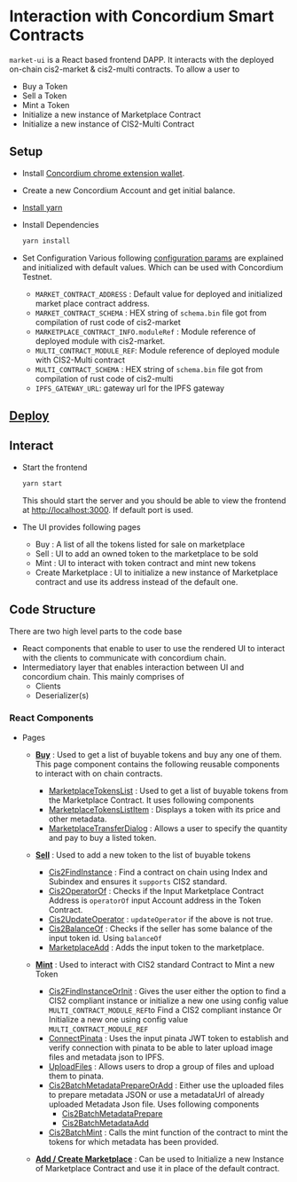 # Interaction with Concordium Smart Contracts

`market-ui` is a React based frontend DAPP. It interacts with the deployed on-chain cis2-market & cis2-multi contracts. To allow a user to

- Buy a Token
- Sell a Token
- Mint a Token
- Initialize a new instance of Marketplace Contract
- Initialize a new instance of CIS2-Multi Contract

## Setup

- Install [Concordium chrome extension wallet](https://github.com/Concordium/concordium-browser-wallet/tree/main/packages/browser-wallet).
- Create a new Concordium Account and get initial balance.
- [Install yarn](https://classic.yarnpkg.com/lang/en/docs/install/#debian-stable)
- Install Dependencies

  ```bash
  yarn install
  ```

- Set Configuration
  Various following [configuration params](./src/Constants.ts) are explained and initialized with default values. Which can be used with Concordium Testnet.
  - `MARKET_CONTRACT_ADDRESS` : Default value for deployed and initialized market place contract address.
  - `MARKET_CONTRACT_SCHEMA` : HEX string of `schema.bin` file got from compilation of rust code of cis2-market
  - `MARKETPLACE_CONTRACT_INFO.moduleRef` : Module reference of deployed module with cis2-market.
  - `MULTI_CONTRACT_MODULE_REF`: Module reference of deployed module with CIS2-Multi contract
  - `MULTI_CONTRACT_SCHEMA` : HEX string of `schema.bin` file got from compilation of rust code of cis2-multi
  - `IPFS_GATEWAY_URL`: gateway url for the IPFS gateway

## [Deploy](https://developer.concordium.software/en/mainnet/smart-contracts/guides/deploy-module.html)

## Interact

- Start the frontend

  ```bash
  yarn start
  ```

  This should start the server and you should be able to view the frontend at [http://localhost:3000](http://localhost:3000). If default port is used.
- The UI provides following pages
  - Buy : A list of all the tokens listed for sale on marketplace
  - Sell : UI to add an owned token to the marketplace to be sold
  - Mint : UI to interact with token contract and mint new tokens
  - Create Marketplace : UI to initialize a new instance of Marketplace contract and use its address instead of the default one.

## Code Structure

There are two high level parts to the code base

- React components that enable to user to use the rendered UI to interact with the clients to communicate with concordium chain.
- Intermediatory layer that enables interaction between UI and concordium chain. This mainly comprises of
  - Clients
  - Deserializer(s)

### React Components

- Pages

  - [**Buy**](./src/pages/BuyPage.tsx) :
    Used to get a list of buyable tokens and buy any one of them. This page component contains the following reusable components to interact with on chain contracts.

      - [MarketplaceTokensList](./src/components/MarketplaceTokensList.tsx) : Used to get a list of buyable tokens from the Marketplace Contract. It uses following components
      - [MarketplaceTokensListItem](./src/components/MarketplaceTokensListItem.tsx) : Displays a token with its price and other metadata.
      - [MarketplaceTransferDialog](./src/components/MarketplaceTransferDialog.tsx) : Allows a user to specify the quantity and pay to buy a listed token.

  - [**Sell**](./src/pages/SellPage.tsx) :
    Used to add a new token to the list of buyable tokens

    - [Cis2FindInstance](./src/components/Cis2FindInstance.tsx) : Find a contract on chain using Index and Subindex and ensures it `supports` CIS2 standard.
    - [Cis2OperatorOf](./src/components/Cis2OperatorOf.tsx) : Checks if the Input Marketplace Contract Address is `operatorOf` input Account address in the Token Contract.
    - [Cis2UpdateOperator](./src/components/Cis2UpdateOperator.tsx) : `updateOperator` if the above is not true.
    - [Cis2BalanceOf](./src/components/Cis2BalanceOf.tsx) : Checks if the seller has some balance of the input token id. Using `balanceOf`
    - [MarketplaceAdd](./src/components/MarketplaceAdd.tsx) : Adds the input token to the marketplace.

  - [**Mint**](./src/pages/MintPage.tsx) :
    Used to interact with CIS2 standard Contract to Mint a new Token

    - [Cis2FindInstanceOrInit](./src/components/Cis2FindInstanceOrInit.tsx) : Gives the user either the option to find a CIS2 compliant instance or initialize a new one using config value `MULTI_CONTRACT_MODULE_REF`to Find a CIS2 compliant instance Or Initialize a new one using config value `MULTI_CONTRACT_MODULE_REF`
    - [ConnectPinata](./src/components/ConnectPinata.tsx) : Uses the input pinata JWT token to establish and verify connection with pinata to be able to later upload image files and metadata json to IPFS.
    - [UploadFiles](./src/components/ui/UploadFiles.tsx) : Allows users to drop a group of files and upload them to pinata.
    - [Cis2BatchMetadataPrepareOrAdd](./src/components/Cis2BatchMetadataPrepareOrAdd.tsx) : Either use the uploaded files to prepare metadata JSON or use a metadataUrl of already uploaded Metadata Json file. Uses following components
      - [Cis2BatchMetadataPrepare](./src/components/Cis2BatchMetadataPrepare.tsx)
      - [Cis2BatchMetadataAdd](./src/components/Cis2BatchMetadataAdd.tsx)
    - [Cis2BatchMint](./src/components/Cis2BatchMint.tsx) : Calls the mint function of the contract to mint the tokens for which metadata has been provided.

  - [**Add / Create Marketplace**](./src/pages/ContractFindInstanceOrInit.tsx) :
    Can be used to Initialize a new Instance of Marketplace Contract and use it in place of the default contract.
